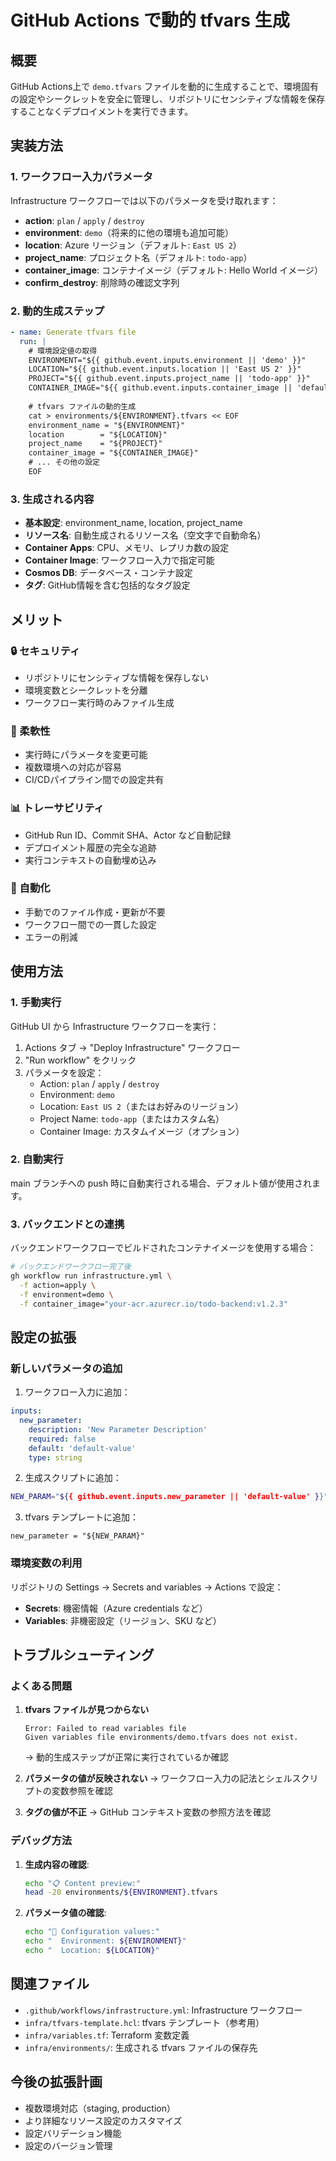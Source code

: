 # GitHub Actions で動的 tfvars 生成

## 概要

GitHub Actions上で `demo.tfvars` ファイルを動的に生成することで、環境固有の設定やシークレットを安全に管理し、リポジトリにセンシティブな情報を保存することなくデプロイメントを実行できます。

## 実装方法

### 1. ワークフロー入力パラメータ

Infrastructure ワークフローでは以下のパラメータを受け取れます：

- **action**: `plan` / `apply` / `destroy`
- **environment**: `demo`（将来的に他の環境も追加可能）
- **location**: Azure リージョン（デフォルト: `East US 2`）
- **project_name**: プロジェクト名（デフォルト: `todo-app`）
- **container_image**: コンテナイメージ（デフォルト: Hello World イメージ）
- **confirm_destroy**: 削除時の確認文字列

### 2. 動的生成ステップ

```yaml
- name: Generate tfvars file
  run: |
    # 環境設定値の取得
    ENVIRONMENT="${{ github.event.inputs.environment || 'demo' }}"
    LOCATION="${{ github.event.inputs.location || 'East US 2' }}"
    PROJECT="${{ github.event.inputs.project_name || 'todo-app' }}"
    CONTAINER_IMAGE="${{ github.event.inputs.container_image || 'default-image' }}"
    
    # tfvars ファイルの動的生成
    cat > environments/${ENVIRONMENT}.tfvars << EOF
    environment_name = "${ENVIRONMENT}"
    location        = "${LOCATION}"
    project_name    = "${PROJECT}"
    container_image = "${CONTAINER_IMAGE}"
    # ... その他の設定
    EOF
```

### 3. 生成される内容

- **基本設定**: environment_name, location, project_name
- **リソース名**: 自動生成されるリソース名（空文字で自動命名）
- **Container Apps**: CPU、メモリ、レプリカ数の設定
- **Container Image**: ワークフロー入力で指定可能
- **Cosmos DB**: データベース・コンテナ設定
- **タグ**: GitHub情報を含む包括的なタグ設定

## メリット

### 🔒 セキュリティ
- リポジトリにセンシティブな情報を保存しない
- 環境変数とシークレットを分離
- ワークフロー実行時のみファイル生成

### 🔄 柔軟性
- 実行時にパラメータを変更可能
- 複数環境への対応が容易
- CI/CDパイプライン間での設定共有

### 📊 トレーサビリティ
- GitHub Run ID、Commit SHA、Actor など自動記録
- デプロイメント履歴の完全な追跡
- 実行コンテキストの自動埋め込み

### 🚀 自動化
- 手動でのファイル作成・更新が不要
- ワークフロー間での一貫した設定
- エラーの削減

## 使用方法

### 1. 手動実行

GitHub UI から Infrastructure ワークフローを実行：

1. Actions タブ → "Deploy Infrastructure" ワークフロー
2. "Run workflow" をクリック
3. パラメータを設定：
   - Action: `plan` / `apply` / `destroy`
   - Environment: `demo`
   - Location: `East US 2`（またはお好みのリージョン）
   - Project Name: `todo-app`（またはカスタム名）
   - Container Image: カスタムイメージ（オプション）

### 2. 自動実行

main ブランチへの push 時に自動実行される場合、デフォルト値が使用されます。

### 3. バックエンドとの連携

バックエンドワークフローでビルドされたコンテナイメージを使用する場合：

```bash
# バックエンドワークフロー完了後
gh workflow run infrastructure.yml \
  -f action=apply \
  -f environment=demo \
  -f container_image="your-acr.azurecr.io/todo-backend:v1.2.3"
```

## 設定の拡張

### 新しいパラメータの追加

1. ワークフロー入力に追加：
```yaml
inputs:
  new_parameter:
    description: 'New Parameter Description'
    required: false
    default: 'default-value'
    type: string
```

2. 生成スクリプトに追加：
```bash
NEW_PARAM="${{ github.event.inputs.new_parameter || 'default-value' }}"
```

3. tfvars テンプレートに追加：
```hcl
new_parameter = "${NEW_PARAM}"
```

### 環境変数の利用

リポジトリの Settings → Secrets and variables → Actions で設定：

- **Secrets**: 機密情報（Azure credentials など）
- **Variables**: 非機密設定（リージョン、SKU など）

## トラブルシューティング

### よくある問題

1. **tfvars ファイルが見つからない**
   ```
   Error: Failed to read variables file
   Given variables file environments/demo.tfvars does not exist.
   ```
   → 動的生成ステップが正常に実行されているか確認

2. **パラメータの値が反映されない**
   → ワークフロー入力の記法とシェルスクリプトの変数参照を確認

3. **タグの値が不正**
   → GitHub コンテキスト変数の参照方法を確認

### デバッグ方法

1. **生成内容の確認**:
   ```bash
   echo "📋 Content preview:"
   head -20 environments/${ENVIRONMENT}.tfvars
   ```

2. **パラメータ値の確認**:
   ```bash
   echo "📝 Configuration values:"
   echo "  Environment: ${ENVIRONMENT}"
   echo "  Location: ${LOCATION}"
   ```

## 関連ファイル

- `.github/workflows/infrastructure.yml`: Infrastructure ワークフロー
- `infra/tfvars-template.hcl`: tfvars テンプレート（参考用）
- `infra/variables.tf`: Terraform 変数定義
- `infra/environments/`: 生成される tfvars ファイルの保存先

## 今後の拡張計画

- 複数環境対応（staging, production）
- より詳細なリソース設定のカスタマイズ
- 設定バリデーション機能
- 設定のバージョン管理
